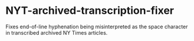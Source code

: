 # NYT-archived-transcription-fixer
Fixes end-of-line hyphenation being misinterpreted as the space character in transcribed archived NY Times articles.
